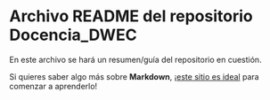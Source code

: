 # Archivo README del repositorio Docencia_DWEC

En este archivo se hará un resumen/guía del repositorio en cuestión.

Si quieres saber algo más sobre **Markdown**, ¡[este sitio es ideal](https://www.markdowntutorial.com/es/) para comenzar a aprenderlo!

